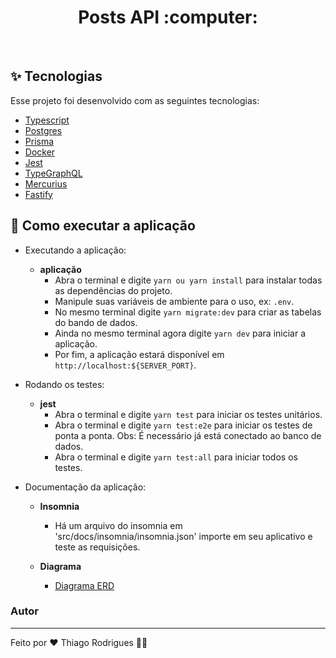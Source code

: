 <h1 align="center">Posts API :computer:</h1>

<br>

## ✨ Tecnologias

Esse projeto foi desenvolvido com as seguintes tecnologias:

- [Typescript](https://www.typescriptlang.org)
- [Postgres](https://www.postgresql.org)
- [Prisma](https://www.prisma.io)
- [Docker](https://www.docker.com)
- [Jest](https://jestjs.io/pt-BR/)
- [TypeGraphQL](https://typegraphql.com)
- [Mercurius](https://mercurius.dev/#/)
- [Fastify](https://www.fastify.io)

## 🚀 Como executar a aplicação

- Executando a aplicação:

  - **aplicação**
    - Abra o terminal e digite `yarn ou yarn install` para instalar todas as dependências do projeto.
    - Manipule suas variáveis de ambiente para o uso, ex: `.env`.
    - No mesmo terminal digite `yarn migrate:dev` para criar as tabelas do bando de dados.
    - Ainda no mesmo terminal agora digite `yarn dev` para iniciar a aplicação.
    - Por fim, a aplicação estará disponível em `http://localhost:${SERVER_PORT}`.

- Rodando os testes:

  - **jest**
    - Abra o terminal e digite `yarn test` para iniciar os testes unitários.
    - Abra o terminal e digite `yarn test:e2e` para iniciar os testes de ponta a ponta. Obs: É necessário já está conectado ao banco de dados.
    - Abra o terminal e digite `yarn test:all` para iniciar todos os testes.

- Documentação da aplicação:

  - **Insomnia**

    - Há um arquivo do insomnia em 'src/docs/insomnia/insomnia.json' importe em seu aplicativo e teste as requisições.

  - **Diagrama**
    - [Diagrama ERD](./src/docs/diagrams/diagram_erd.md)

### Autor

---

Feito por ❤️ Thiago Rodrigues 👋🏽
